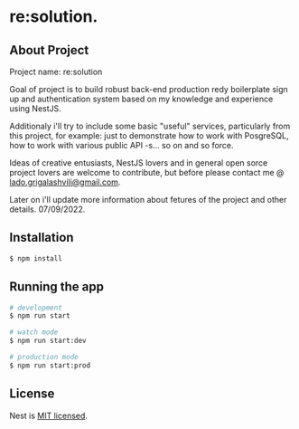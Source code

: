 # re:solution.

## About Project

Project name: re:solution

Goal of project is to build robust back-end production redy boilerplate sign up and authentication system based on my knowledge and experience using NestJS.

Additionaly i'll try to include some basic "useful" services, particularly from this project, for example: just to demonstrate how to work with PosgreSQL, how to work with various public API -s... so on and so force.

Ideas of creative entusiasts, NestJS lovers and in general open sorce project lovers are welcome to contribute, but before please contact me @ lado.grigalashvili@gmail.com.

Later on i'll update more information about fetures of the project and other details. 07/09/2022.

## Installation

```bash
$ npm install
```

## Running the app

```bash
# development
$ npm run start

# watch mode
$ npm run start:dev

# production mode
$ npm run start:prod
```

## License

Nest is [MIT licensed](LICENSE).
